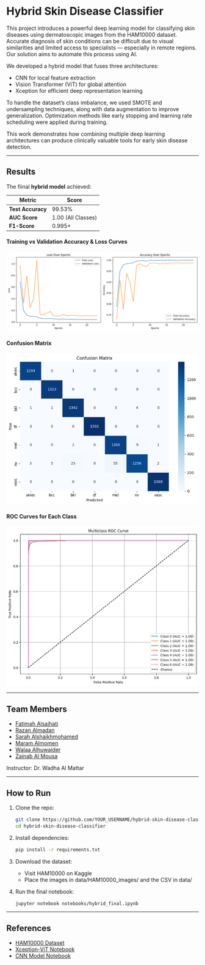 # Hybrid Skin Disease Classifier

This project introduces a powerful deep learning model for classifying skin diseases using dermatoscopic images from the HAM10000 dataset. Accurate diagnosis of skin conditions can be difficult due to visual similarities and limited access to specialists — especially in remote regions. Our solution aims to automate this process using AI.

We developed a hybrid model that fuses three architectures:
- CNN for local feature extraction
- Vision Transformer (ViT) for global attention
- Xception for efficient deep representation learning

To handle the dataset’s class imbalance, we used SMOTE and undersampling techniques, along with data augmentation to improve generalization. Optimization methods like early stopping and learning rate scheduling were applied during training.

This work demonstrates how combining multiple deep learning architectures can produce clinically valuable tools for early skin disease detection.

---

## Results

The fiinal **hybrid model** achieved:

| Metric         | Score       |
|----------------|-------------|
| **Test Accuracy** | 99.53%      |
| **AUC Score**     | 1.00 (All Classes) |
| **F1-Score**      | 0.995+     |

#### Training vs Validation Accuracy & Loss Curves
![Training Accuracy](results/training_accuracy.png)

#### Confusion Matrix
![Confusion Matrix](results/confusion_matrix.png)

#### ROC Curves for Each Class
![ROC Curves](results/class_metrics.png)

---

## Team Members

- [Fatimah Alsaihati]() 
- [Razan Almadan]()  
- [Sarah Alshaikhmohamed](https://www.linkedin.com/in/sarah-alshaikhmohamed-ab20a9252?utm_source=share&utm_campaign=share_via&utm_content=profile&utm_medium=ios_app)  
- [Maram Almomen]()  
- [Walaa Alhuwaider]()  
- [Zainab Al Mousa]() 

Instructor: Dr. Wadha Al Mattar

---

## How to Run

1. Clone the repo:
   ```bash
   git clone https://github.com/YOUR_USERNAME/hybrid-skin-disease-classifier.git
   cd hybrid-skin-disease-classifier

2. Install dependencies:
    ```bash
    pip install -r requirements.txt

3. Download the dataset:
    - Visit HAM10000 on Kaggle
    - Place the images in data/HAM10000_images/ and the CSV in data/

4. Run the final notebook:
    ```bash
    jupyter notebook notebooks/hybrid_final.ipynb

---

## References

- [HAM10000 Dataset](https://www.kaggle.com/datasets/kmader/skin-cancer-mnist-ham10000)
- [Xception-ViT Notebook](https://www.kaggle.com/code/mhamedabid/abid-mhamed-ham-10000-smote)
- [CNN Model Notebook](https://www.kaggle.com/code/irvannurfauzan/skin-cancer-model)